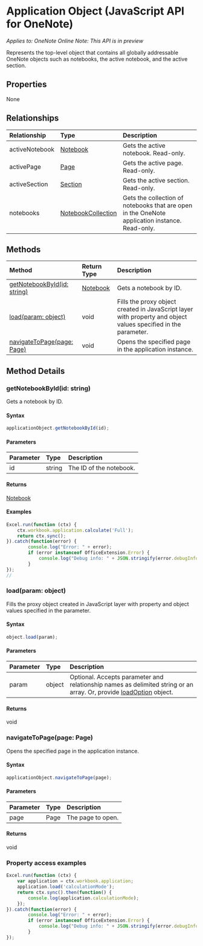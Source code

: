# Application Object (JavaScript API for OneNote)

_Applies to: OneNote Online_
_Note: This API is in preview_

Represents the top-level object that contains all globally addressable OneNote objects such as notebooks, the active notebook, and the active section.

## Properties

None

## Relationships
| Relationship | Type	|Description|
|:---------------|:--------|:----------|
|activeNotebook|[Notebook](notebook.md)|Gets the active notebook. Read-only.|
|activePage|[Page](page.md)|Gets the active page. Read-only.|
|activeSection|[Section](section.md)|Gets the active section. Read-only.|
|notebooks|[NotebookCollection](notebookcollection.md)|Gets the collection of notebooks that are open in the OneNote application instance. Read-only.|

## Methods

| Method		   | Return Type	|Description|
|:---------------|:--------|:----------|
|[getNotebookById(id: string)](#getnotebookbyidid-string)|[Notebook](notebook.md)|Gets a notebook by ID.|
|[load(param: object)](#loadparam-object)|void|Fills the proxy object created in JavaScript layer with property and object values specified in the parameter.|
|[navigateToPage(page: Page)](#navigatetopagepage-page)|void|Opens the specified page in the application instance.|

## Method Details


### getNotebookById(id: string)
Gets a notebook by ID.

#### Syntax
```js
applicationObject.getNotebookById(id);
```

#### Parameters
| Parameter	   | Type	|Description|
|:---------------|:--------|:----------|
|id|string|The ID of the notebook.|

#### Returns
[Notebook](notebook.md)

#### Examples
```js
Excel.run(function (ctx) { 
	ctx.workbook.application.calculate('Full');
	return ctx.sync(); 
}).catch(function(error) {
		console.log("Error: " + error);
		if (error instanceof OfficeExtension.Error) {
			console.log("Debug info: " + JSON.stringify(error.debugInfo));
		}
});
//
```


### load(param: object)
Fills the proxy object created in JavaScript layer with property and object values specified in the parameter.

#### Syntax
```js
object.load(param);
```

#### Parameters
| Parameter	   | Type	|Description|
|:---------------|:--------|:----------|
|param|object|Optional. Accepts parameter and relationship names as delimited string or an array. Or, provide [loadOption](loadoption.md) object.|

#### Returns
void

### navigateToPage(page: Page)
Opens the specified page in the application instance.

#### Syntax
```js
applicationObject.navigateToPage(page);
```

#### Parameters
| Parameter	   | Type	|Description|
|:---------------|:--------|:----------|
|page|Page|The page to open.|

#### Returns
void

### Property access examples
```js
Excel.run(function (ctx) { 
	var application = ctx.workbook.application;
	application.load('calculationMode');
	return ctx.sync().then(function() {
		console.log(application.calculationMode);
	});
}).catch(function(error) {
		console.log("Error: " + error);
		if (error instanceof OfficeExtension.Error) {
			console.log("Debug info: " + JSON.stringify(error.debugInfo));
		}
});
```

